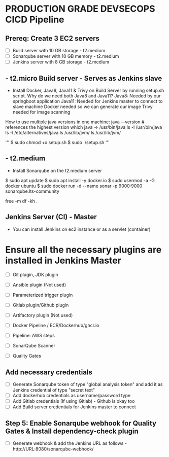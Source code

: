 # PRODUCTION GRADE DEVSECOPS CICD Pipeline


## Prereq: Create 3 EC2 servers
- [ ] Build server with 10 GB storage - t2.medium
- [ ] Sonarqube server with 10 GB memory - t2.medium
- [ ] Jenkins server with 8 GB storage - t2.medium

## - t2.micro Build server   - Serves as Jenkins slave
- Install Docker, Java8, Java11 & Trivy on Build Server by running setup.sh script.
Why do we need both Java8 and Java11?
    Java8: Needed by our springboot application
    Java11: Needed for Jenkins master to connect to slave machine
Docker needed so we can generate our image
Trivy needed for image scanning

How to use multiple java versions in one machine:
java --version  # references the highest version
which java => /usr/bin/java
ls -l /usr/bin/java
ls -l /etc/alternatives/java
ls /usr/lib/jvm/
ls /usr/lib/jvm/


'''
$ sudo chmod +x setup.sh
$ sudo ./setup.sh
'''

## - t2.medium
- Install Sonarqube on the t2.medium server

$ sudo apt update
$ sudo apt install -y docker.io
$ sudo usermod -a -G docker ubuntu
$ sudo docker run -d --name sonar -p 9000:9000 sonarqube:lts-community

free -m
df -kh .


## Jenkins Server (CI) - Master
- You can install Jenkins on ec2 instance or as a servlet (container)
# Ensure all the necessary plugins are installed in Jenkins Master
- [ ] Git plugin, JDK plugin
- [ ] Ansible plugin (Not used)
- [ ] Parameterized trigger plugin
- [ ] Gitlab plugin/Github plugin
- [ ] Artifactory plugin (Not used)
- [ ] Docker Pipeline       / ECR/Dockerhub/ghcr.io
- [ ] Pipeline: AWS steps
- [ ] SonarQube Scanner
- [ ] Quality Gates


## Add necessary credentials
- [ ] Generate Sonarqube token of type "global analysis token" and add it as Jenkins credential of type "secret text"
- [ ] Add dockerhub credentials as username/password type
- [ ] Add Gitlab credentials (If using Gitlab) - Github is okay too
- [ ] Add Build server credentials for Jenkins master to connect

## Step 5: Enable Sonarqube webhook for Quality Gates & Install dependency-check plugin
- [ ] Generate webhook & add the Jenkins URL as follows - http://URL:8080/sonarqube-webhook/



